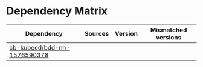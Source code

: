 # Dependency Matrix

Dependency | Sources | Version | Mismatched versions
---------- | ------- | ------- | -------------------
[cb-kubecd/bdd-nh-1576590378](https://github.com/cb-kubecd/bdd-nh-1576590378.git) |  | []() | 
